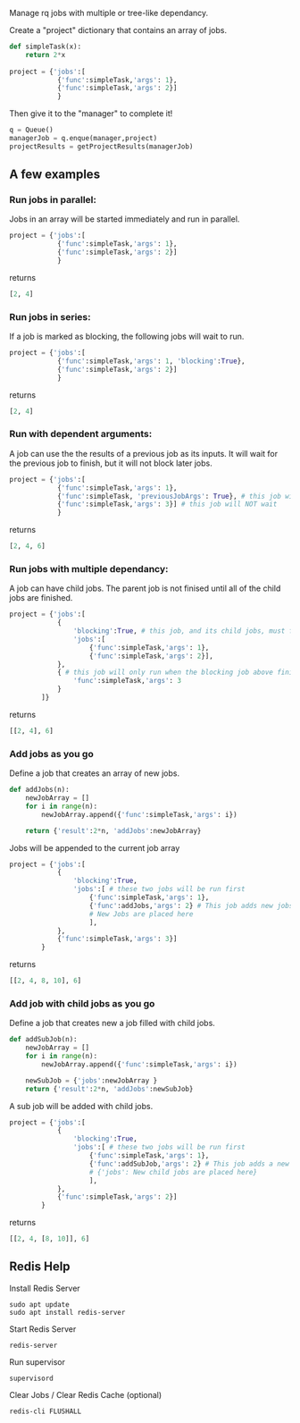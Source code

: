 
Manage rq jobs with multiple or tree-like dependancy.

Create a "project" dictionary that contains an array of jobs.
```python
def simpleTask(x):
    return 2*x
    
project = {'jobs':[
            {'func':simpleTask,'args': 1},
            {'func':simpleTask,'args': 2}]
            }
```
Then give it to the "manager" to complete it!

```python
q = Queue() 
managerJob = q.enque(manager,project)
projectResults = getProjectResults(managerJob)
```

## A few examples

### Run jobs in parallel:
Jobs in an array will be started immediately and run in parallel.
```Python
project = {'jobs':[
            {'func':simpleTask,'args': 1},
            {'func':simpleTask,'args': 2}]
            }
```
returns
```python
[2, 4]

```

### Run jobs in series:
If a job is marked as blocking, the following jobs will wait to run.
```Python
project = {'jobs':[
            {'func':simpleTask,'args': 1, 'blocking':True},
            {'func':simpleTask,'args': 2}]
            }
```
returns
```python
[2, 4]

```

### Run with dependent arguments:
A job can use the the results of a previous job as its inputs. It will wait for the previous job to finish, but it will not block later jobs.
```Python
project = {'jobs':[
            {'func':simpleTask,'args': 1},
            {'func':simpleTask, 'previousJobArgs': True}, # this job will wait
            {'func':simpleTask,'args': 3}] # this job will NOT wait
            }
```
returns
```python
[2, 4, 6]

```

### Run jobs with multiple dependancy:
A job can have child jobs. The parent job is not finised until all of the child jobs are finished. 
```Python
project = {'jobs':[
            {
                'blocking':True, # this job, and its child jobs, must finished before moving on.
                'jobs':[ 
                    {'func':simpleTask,'args': 1},
                    {'func':simpleTask,'args': 2}],
            },
            { # this job will only run when the blocking job above finishes.
                'func':simpleTask,'args': 3
            }
        ]}
```
returns
```python
[[2, 4], 6]

```

### Add jobs as you go
Define a job that creates an array of new jobs.
```Python
def addJobs(n):
    newJobArray = []
    for i in range(n):
        newJobArray.append({'func':simpleTask,'args': i})

    return {'result':2*n, 'addJobs':newJobArray}
```
Jobs will be appended to the current job array
```Python
project = {'jobs':[
            {
                'blocking':True, 
                'jobs':[ # these two jobs will be run first
                    {'func':simpleTask,'args': 1},
                    {'func':addJobs,'args': 2} # This job adds new jobs
                    # New Jobs are placed here
                    ], 
            },
            {'func':simpleTask,'args': 3}]
        }
```
returns
```python
[[2, 4, 8, 10], 6]

```

### Add job with child jobs as you go
Define a job that creates new a job filled with child jobs.
```Python
def addSubJob(n):
    newJobArray = []
    for i in range(n):
        newJobArray.append({'func':simpleTask,'args': i})

    newSubJob = {'jobs':newJobArray }
    return {'result':2*n, 'addJobs':newSubJob}
```
A sub job will be added with child jobs.
```Python
project = {'jobs':[
            {
                'blocking':True, 
                'jobs':[ # these two jobs will be run first
                    {'func':simpleTask,'args': 1},
                    {'func':addSubJob,'args': 2} # This job adds a new job with child jobs
                    # {'jobs': New child jobs are placed here}
                    ], 
            },
            {'func':simpleTask,'args': 2}]
        }
```
returns
```python
[[2, 4, [8, 10]], 6]

```

## Redis Help
Install Redis Server
```
sudo apt update
sudo apt install redis-server
```

Start Redis Server
```
redis-server
```

Run supervisor
```
supervisord
```

Clear Jobs / Clear Redis Cache (optional)
```
redis-cli FLUSHALL
```
